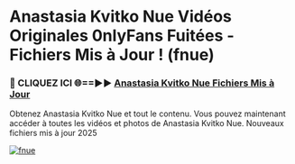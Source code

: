 # Anastasia Kvitko Nue Vidéos Originales 0nlyFans Fuitées - Fichiers Mis à Jour ! (fnue)

<h3>🔴 CLIQUEZ ICI 🌐==►► <a href="https://tinyurl.com/2pmr4ezf" rel="nofollow">Anastasia Kvitko Nue Fichiers Mis à Jour</a></h3>

Obtenez Anastasia Kvitko Nue et tout le contenu. Vous pouvez maintenant accéder à toutes les vidéos et photos de Anastasia Kvitko Nue. Nouveaux fichiers mis à jour 2025

[![fnue](https://i.imgur.com/6SNvagu.gif)](https://tinyurl.com/2pmr4ezf)
